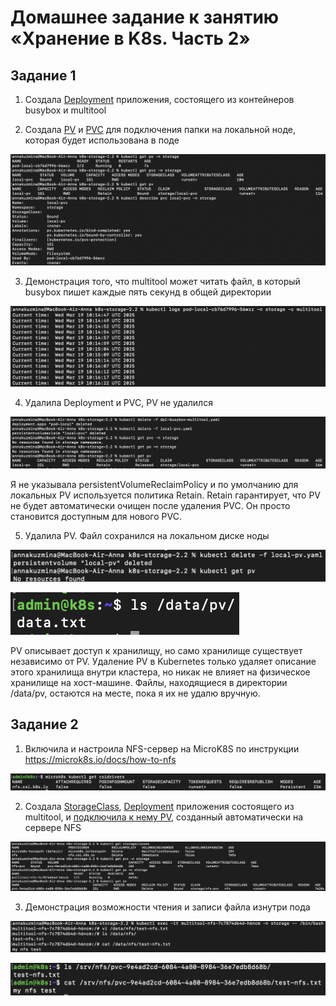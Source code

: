 # Домашнее задание к занятию «Хранение в K8s. Часть 2»

## Задание 1

1. Создала [Deployment](./manifests/dpl-busybox-multitool.yaml) приложения, состоящего из контейнеров busybox и multitool

2. Создала [PV](./manifests/local-pv.yaml) и [PVC](./manifests/local-pvc.yaml) для подключения папки на локальной ноде, которая будет использована в поде

![скриншот](./screenshots/1.2.png)

3. Демонстрация того, что multitool может читать файл, в который busybox пишет каждые пять секунд в общей директории

![скриншот](./screenshots/1.3.png)

4. Удалила Deployment и PVC, PV не удалился

![скриншот](./screenshots/1.4.png)

Я не указывала persistentVolumeReclaimPolicy и по умолчанию для локальных PV используется политика Retain. Retain гарантирует, что PV не будет автоматически очищен после удаления PVC. Он просто становится доступным для нового PVC.

5. Удалила PV. Файл сохранился на локальном диске ноды

![скриншот](./screenshots/1.5.1.png)

![скриншот](./screenshots/1.5.2.png)

PV описывает доступ к хранилищу, но само хранилище существует независимо от PV. Удаление PV в Kubernetes только удаляет описание этого хранилища внутри кластера, но никак не влияет на физическое хранилище на хост-машине.  Файлы, находящиеся в директории /data/pv, остаются на месте, пока я их не удалю вручную.

## Задание 2

1. Включила и настроила NFS-сервер на MicroK8S по инструкции https://microk8s.io/docs/how-to-nfs

![скриншот](./screenshots/2.1.png)

2. Создала [StorageClass](./manifests/nfs-storage-class.yaml), [Deployment](./manifests/dpl-multitool-nfs.yaml) приложения состоящего из multitool, и [подключила к нему PV](./manifests/nfs-pvc.yaml), созданный автоматически на сервере NFS

![скриншот](./screenshots/2.2.png)

3. Демонстрация возможности чтения и записи файла изнутри пода

![скриншот](./screenshots/2.3.1.png)

![скриншот](./screenshots/2.3.2.png)
